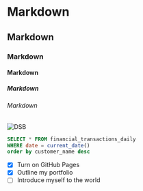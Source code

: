 # Markdown
## Markdown
### Markdown
#### Markdown
##### Markdown
###### Markdown

![DSB](https://media.lex.dk/media/26957/standard_DSB.svg)


``` sql
SELECT * FROM financial_transactions_daily
WHERE date = current_date()
order by customer_name desc
```
- [x] Turn on GitHub Pages
- [x] Outline my portfolio
- [ ] Introduce myself to the world
